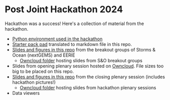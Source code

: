 # Post Joint Hackathon 2024

Hackathon was a success! Here's a collection of material from the hackathon. 

- [Python environment used in the hackathon](BuildPyEnv.md)
- [Starter pack pad](StarterPackPad.md) translated to markdown file in this repo. 
- [Slides and figures in this repo](StormsOceanBOGplots) from the breakout groups of Storms & Ocean (nextGEMS) and EERIE
  - [Owncloud folder](https://owncloud.gwdg.de/index.php/s/z3pHKrPkqSvLeJc) hosting slides from S&O breakout groups
- Slides from opening plenary session hosted on [Owncloud](https://owncloud.gwdg.de/index.php/s/uTnNx02YuENDwYT?path=%2Fopening). File sizes too big to be placed on this repo.
- [Slides and figures in this repo](ClosingPlenary) from the closing plenary session (includes hackathon pictures!)
  - [Owncloud folder](https://owncloud.gwdg.de/index.php/s/uTnNx02YuENDwYT?path=%2F) hosting slides from hackathon plenary sessions
- Data viewers
